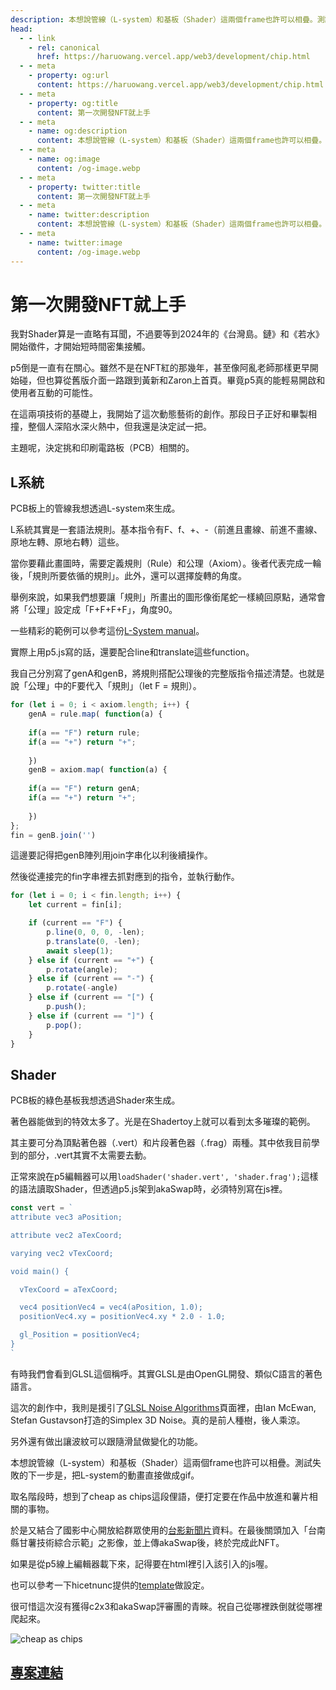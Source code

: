 ```yaml
---
description: 本想說管線（L-system）和基板（Shader）這兩個frame也許可以相疊。測試失敗的下一步是，把L-system的動畫直接做成gif
head:
  - - link
    - rel: canonical
      href: https://haruowang.vercel.app/web3/development/chip.html
  - - meta
    - property: og:url
      content: https://haruowang.vercel.app/web3/development/chip.html
  - - meta
    - property: og:title
      content: 第一次開發NFT就上手
  - - meta
    - name: og:description
      content: 本想說管線（L-system）和基板（Shader）這兩個frame也許可以相疊。測試失敗的下一步是，把L-system的動畫直接做成gif
  - - meta
    - name: og:image
      content: /og-image.webp
  - - meta
    - property: twitter:title
      content: 第一次開發NFT就上手
  - - meta
    - name: twitter:description
      content: 本想說管線（L-system）和基板（Shader）這兩個frame也許可以相疊。測試失敗的下一步是，把L-system的動畫直接做成gif
  - - meta
    - name: twitter:image
      content: /og-image.webp
---
```


# 第一次開發NFT就上手

<p><Badge type="info" text="🌳 Evergreen" /></P>

我對Shader算是一直略有耳聞，不過要等到2024年的《台灣島。鏈》和《若水》開始徵件，才開始短時間密集接觸。

p5倒是一直有在關心。雖然不是在NFT紅的那幾年，甚至像阿亂老師那樣更早開始碰，但也算從舊版介面一路跟到黃新和Zaron上首頁。畢竟p5真的能輕易開啟和使用者互動的可能性。

在這兩項技術的基礎上，我開始了這次動態藝術的創作。那段日子正好和畢製相撞，整個人深陷水深火熱中，但我還是決定試一把。

主題呢，決定挑和印刷電路板（PCB）相關的。

## L系統

PCB板上的管線我想透過L-system來生成。

L系統其實是一套語法規則。基本指令有F、f、+、-（前進且畫線、前進不畫線、原地左轉、原地右轉）這些。

當你要藉此畫圖時，需要定義規則（Rule）和公理（Axiom）。後者代表完成一輪後，「規則所要依循的規則」。此外，還可以選擇旋轉的角度。

舉例來說，如果我們想要讓「規則」所畫出的圖形像銜尾蛇一樣繞回原點，通常會將「公理」設定成「F+F+F+F」，角度90。

一些精彩的範例可以參考這份[L-System manual](https://paulbourke.net/fractals/lsys/)。

實際上用p5.js寫的話，還要配合line和translate這些function。

我自己分別寫了genA和genB，將規則搭配公理後的完整版指令描述清楚。也就是說「公理」中的F要代入「規則」（let F = 規則）。

```js
for (let i = 0; i < axiom.length; i++) {
    genA = rule.map( function(a) {
    
    if(a == "F") return rule;
    if(a == "+") return "+"; 
    
    })
    genB = axiom.map( function(a) {
    
    if(a == "F") return genA;
    if(a == "+") return "+"; 
    
    })
};
fin = genB.join('')
```

這邊要記得把genB陣列用join字串化以利後續操作。

然後從連接完的fin字串裡去抓對應到的指令，並執行動作。

```js
for (let i = 0; i < fin.length; i++) {
    let current = fin[i];

    if (current == "F") {
        p.line(0, 0, 0, -len);
        p.translate(0, -len);
        await sleep(1);
    } else if (current == "+") {
        p.rotate(angle);
    } else if (current == "-") {
        p.rotate(-angle)
    } else if (current == "[") {
        p.push();
    } else if (current == "]") {
        p.pop();
    }
}
```

## Shader

PCB板的綠色基板我想透過Shader來生成。

著色器能做到的特效太多了。光是在Shadertoy上就可以看到太多璀璨的範例。

其主要可分為頂點著色器（.vert）和片段著色器（.frag）兩種。其中依我目前學到的部分，.vert其實不太需要去動。

正常來說在p5編輯器可以用`loadShader('shader.vert', 'shader.frag');`這樣的語法讀取Shader，但透過p5.js架到akaSwap時，必須特別寫在js裡。

```js
const vert = `
attribute vec3 aPosition;

attribute vec2 aTexCoord;

varying vec2 vTexCoord;

void main() {

  vTexCoord = aTexCoord;

  vec4 positionVec4 = vec4(aPosition, 1.0);
  positionVec4.xy = positionVec4.xy * 2.0 - 1.0;

  gl_Position = positionVec4;
}
`
```

有時我們會看到GLSL這個稱呼。其實GLSL是由OpenGL開發、類似C語言的著色語言。

這次的創作中，我則是援引了[GLSL Noise Algorithms](https://gist.github.com/patriciogonzalezvivo/670c22f3966e662d2f83)頁面裡，由Ian McEwan, Stefan Gustavson打造的Simplex 3D Noise。真的是前人種樹，後人乘涼。

另外還有做出讓波紋可以跟隨滑鼠做變化的功能。

本想說管線（L-system）和基板（Shader）這兩個frame也許可以相疊。測試失敗的下一步是，把L-system的動畫直接做成gif。

取名階段時，想到了cheap as chips這段俚語，便打定要在作品中放進和薯片相關的事物。

於是又結合了國影中心開放給群眾使用的[台影新聞片](https://tfai.openmuseum.tw/newsreel)資料。在最後關頭加入「台南縣甘薯技術綜合示範」之影像，並上傳akaSwap後，終於完成此NFT。

如果是從p5線上編輯器載下來，記得要在html裡引入該引入的js喔。

也可以參考一下hicetnunc提供的[template](https://github.com/hicetnunc2000/hicetnunc/tree/main/templates)做設定。

很可惜這次沒有獲得c2x3和akaSwap評審團的青睞。祝自己從哪裡跌倒就從哪裡爬起來。

![cheap as chips](/development/ch1.gif)

## [專案連結](https://github.com/HaruoWang/cheap-as-chips)